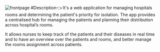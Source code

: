 ![frontpage ](https://github.com/JenishdaSelvasingh/webdevelopment/assets/136103328/d0949add-4f20-46fe-ab14-7ca90e982272)
#Description👈
It's a web application for managing hospitals rooms and determining the patient's priority for isolation. The app provides a centralised hub for managing the patients and planning their distribution across hospital’s rooms.

It allows nurses to keep track of the patients and their diseases in real time and to have an overview over the patients and rooms, and better manage the rooms assignment across patients.
